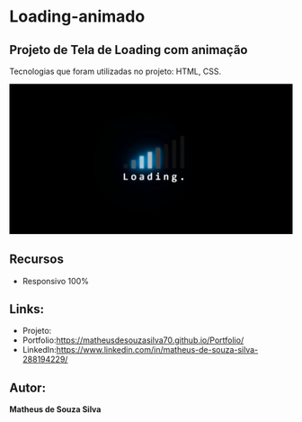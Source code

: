 # Loading-animado

## Projeto de Tela de Loading com animação

 Tecnologias que foram utilizadas no projeto: HTML, CSS.

![README.md](https://github.com/MatheusdeSouzaSilva70/Loading-animado/blob/main/img/Loading%20animado.png)


## Recursos
- Responsivo 100%

## Links:
- Projeto:
- Portfolio:https://matheusdesouzasilva70.github.io/Portfolio/
- LinkedIn:https://www.linkedin.com/in/matheus-de-souza-silva-288194229/

## Autor:
**Matheus de Souza Silva**
